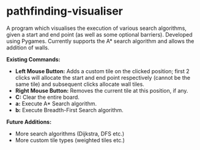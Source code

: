 # pathfinding-visualiser

A program which visualises the execution of various search algorithms, given a start and end point (as well as some optional barriers). Developed using Pygames. Currently supports the A* search algorithm and allows the addition of walls.

**Existing Commands:**
+ **Left Mouse Button:** Adds a custom tile on the clicked position; first 2 clicks will allocate the start and end point respectively (cannot be the same tile) and subsequent clicks allocate wall tiles.
+ **Right Mouse Button:** Removes the current tile at this position, if any.
+ **C:** Clear the entire board.
+ **a:** Execute A* Search algorithm.
+ **b:** Execute Breadth-First Search algorithm.

**Future Additions:**
+ More search algorithms (Dijkstra, DFS etc.)
+ More custom tile types (weighted tiles etc.)
